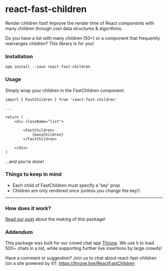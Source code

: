 # react-fast-children

Render children fast! Improve the render time of React components with many children through cool data structures & algorithms.

Do you have a list with many children (50+) or a component that frequently rearranges children? This library is for you!

### Installation

```
npm install --save react-fast-children
```

### Usage

Simply wrap your children in the FastChildren component.

```
import { FastChildren } from 'react-fast-children'

...

return (
    <div className="list">

        <FastChildren>
            {manyChildren}
        </FastChildren>

    </div>
)
```

...and you're done!

### Things to keep in mind

- Each child of FastChildren must specify a 'key' prop
- Children are only rendered once (unless you change the key!)

---

### How does it work?

[Read our post](https://medium.com/@jahooma/faster-react-lists-using-a-randomized-data-structure-2d14ea8840c9) about the making of this package!

### Addendum
This package was built for our crowd chat app [Throne](https://throne.live). We use it to load 500+ chats in a list, while supporting further live insertions by large crowds!

Have a comment or suggestion? Join us to chat about react-fast-children (on a site powered by it!): https://throne.live/ReactFastChildren